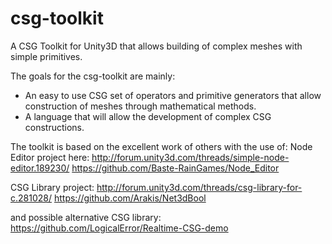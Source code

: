 # csg-toolkit
A CSG Toolkit for Unity3D that allows building of complex meshes with simple primitives.

The goals for the csg-toolkit are mainly:
- An easy to use CSG set of operators and primitive generators that allow construction of meshes through mathematical methods.
- A language that will allow the development of complex CSG constructions.

The toolkit is based on the excellent work of others with the use of:
Node Editor project here: 
http://forum.unity3d.com/threads/simple-node-editor.189230/
https://github.com/Baste-RainGames/Node_Editor

CSG Library project:
http://forum.unity3d.com/threads/csg-library-for-c.281028/
https://github.com/Arakis/Net3dBool

and possible alternative CSG library:
https://github.com/LogicalError/Realtime-CSG-demo

